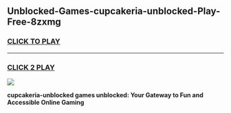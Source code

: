 
## Unblocked-Games-cupcakeria-unblocked-Play-Free-8zxmg
<h3>
<a href="https://premium76.site?title=cupcakeria-unblocked&ref=19M">CLICK TO PLAY</a></h3>
<hr>

<h3>
<a href="https://premium76.site?title=cupcakeria-unblocked&ref=19M">CLICK 2 PLAY</a>
  
</h3>

<a href="https://premium76.site?title=cupcakeria-unblocked&ref=19M"><img src="https://clearcache.store/games.png"></a>


**cupcakeria-unblocked games unblocked: Your Gateway to Fun and Accessible Online Gaming**
